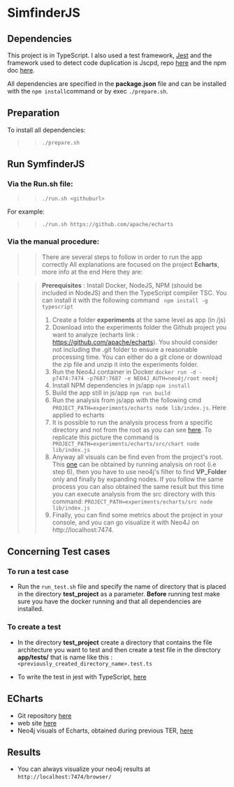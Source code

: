 # SimfinderJS

## Dependencies

This project is in TypeScript.
I also used a test framework, [Jest](https://jestjs.io/fr/) and the framework used to detect code duplication is Jscpd, repo [here](https://github.com/kucherenko/jscpd) and the npm doc [here](https://www.npmjs.com/package/jscpd).

All dependencies are specified in the **package.json** file and can be installed with the ```npm install```command or by exec ```./prepare.sh```.


## Preparation

To install all dependencies:

>>```./prepare.sh```


## Run SymfinderJS

### Via the Run.sh file:

>>```./run.sh <githuburl>```

For example:

>>```./run.sh https://github.com/apache/echarts``` 

### Via the manual procedure:

>> There are several steps to follow in order to run the app correctly
>> All explanations are focused on the project **Echarts**, more info at the end
>> Here they are:

>> **Prerequisites** : Install Docker, NodeJS, NPM (should be included in NodeJS) and then the TypeScript compiler TSC. You can install it with the following command ``` npm install -g typescript```
>> 1. Create a folder **experiments** at the same level as app (in /js)
>> 2. Download into the experiments folder the Github project you want to analyze (echarts link : https://github.com/apache/echarts). You should consider not including the .git folder to ensure a reasonable processing time. You can either do a git clone or download the zip file and unzip it into the experiments folder.
>> 3. Run the Neo4J container in Docker ``` docker run -d -p7474:7474 -p7687:7687 -e NEO4J_AUTH=neo4j/root neo4j ```
>> 4. Install NPM dependencies in js/app ``` npm install ```
>> 5. Build the app still in js/app ``` npm run build ```
>> 6. Run the analysis from js/app with the following cmd ``` PROJECT_PATH=experiments/echarts node lib/index.js```. Here applied to echarts </br>
>> 7. It is possible to run the analysis process from a specific directory and not from the root as you can see [here](https://github.com/DeathStar3-projects/symfinder-js-ter-m1/blob/main/js/neo4J%20analysis%20results/ECharts/echart-chart_analysis.png). To replicate this picture the command is ``` PROJECT_PATH=experiments/echarts/src/chart node lib/index.js```
>> 8. Anyway all visuals can be find even from the project's root. This [one](https://github.com/DeathStar3-projects/symfinder-js-ter-m1/blob/main/js/neo4J%20analysis%20results/ECharts/echarts_vp_folders.png) can be obtained by running analysis on root (i.e step 6), then you have to use neo4j's filter to find **VP_Folder** only and finally by expanding nodes. If you follow the same process you can also obtained the same result but this time you can execute analysis from the src directory with this command: ```PROJECT_PATH=experiments/echarts/src node lib/index.js```
>> 9. Finally, you can find some metrics about the project in your console, and you can go visualize it with Neo4J on http://localhost:7474.

## Concerning Test cases

### To run a test case 

- Run the ``` run_test.sh ``` file and specify the name of directory that is placed in the directory **test_project** as a parameter. **Before** running test make sure you have the docker running and that all dependencies are installed.

### To create a test 

- In the directory **test_project** create a directory that contains the file architecture you want to test and then create a test file in the directory **app/tests/** that is name like this : ```<previously_created_directory_name>.test.ts```

- To write the test in jest with TypeScript, [here](https://jestjs.io/docs/getting-started#using-typescript)

## ECharts

- Git repository [here](https://github.com/apache/echarts)
- web site [here](https://echarts.apache.org/en/index.html)
- Neo4j visuals of Echarts, obtained during previous TER, [here](https://github.com/DeathStar3-projects/symfinder-js-ter-m1/tree/main/js/neo4J%20analysis%20results/ECharts)
## Results

- You can always visualize your neo4j results at ```http://localhost:7474/browser/```
